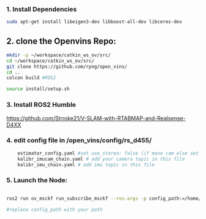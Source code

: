 
### 1. Install Dependencies 

```bash
sudo apt-get install libeigen3-dev libboost-all-dev libceres-dev

```

## 2. clone the Openvins Repo:

```bash 
mkdir -p ~/workspace/catkin_ws_ov/src/
cd ~/workspace/catkin_ws_ov/src/
git clone https://github.com/rpng/open_vins/
cd ..
colcon build #ROS2

source install/setup.sh

```

### 3. Install ROS2 Humble

https://github.com/Strroke21/V-SLAM-with-RTABMAP-and-Realsense-D4XX

### 4. edit config file in /open_vins/config/rs_d455/

```bash 
    estimator_config.yaml #set use_stereo: false (if mono cam else set true for stereo)
    kalibr_imucam_chain.yaml # add your camera topic in this file 
    kalibr_imu_chain.yaml # add imu topic in this file 

```

### 5. Launch the Node: 

```bash

ros2 run ov_msckf run_subscribe_msckf --ros-args -p config_path:=/home/deathstroke/workspace/catkin_ws_ov/src/open_vins/config/rs_d455/estimator_config.yaml -p verbosity:=DEBUG 

#replace config_path with your path 

```

